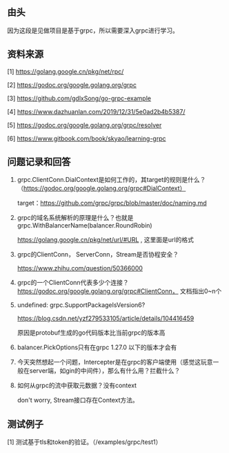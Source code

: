 ## 由头

因为这段是见做项目是基于grpc，所以需要深入grpc进行学习。


## 资料来源

[1] https://golang.google.cn/pkg/net/rpc/

[2] https://godoc.org/google.golang.org/grpc

[3] https://github.com/gdlxSong/go-grpc-example

[4] https://www.dazhuanlan.com/2019/12/31/5e0ad2b4b5387/

[5] https://godoc.org/google.golang.org/grpc/resolver

[6] https://www.gitbook.com/book/skyao/learning-grpc

## 问题记录和回答

1. grpc.ClientConn.DialContext是如何工作的，其target的规则是什么？（https://godoc.org/google.golang.org/grpc#DialContext）

    target：https://github.com/grpc/grpc/blob/master/doc/naming.md

2. grpc的域名系统解析的原理是什么？也就是grpc.WithBalancerName(balancer.RoundRobin)

    https://golang.google.cn/pkg/net/url/#URL , 这里面是url的格式


3. grpc的ClientConn， ServerConn，Stream是否协程安全？

    https://www.zhihu.com/question/50366000

4. grpc的一个ClientConn代表多少个连接？
    https://godoc.org/google.golang.org/grpc#ClientConn， 文档指出0~n个


5. undefined: grpc.SupportPackageIsVersion6?

    https://blog.csdn.net/yzf279533105/article/details/104416459

    原因是protobuf生成的go代码版本比当前grpc的版本高

6. balancer.PickOptions只有在grpc 1.27.0 以下的版本才会有

7. 今天突然想起一个问题，Intercepter是在grpc的客户端使用（感觉这玩意一般在server端，如gin的中间件），那么有什么用？拦截什么？


8. 如何从grpc的流中获取元数据？没有context

    don't worry, Stream接口存在Context方法。




## 测试例子

[1] 测试基于tls和token的验证。（/examples/grpc/test1）













